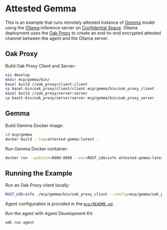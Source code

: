 # Attested Gemma

This is an example that runs remotely attested instance of
[Gemma](https://deepmind.google/models/gemma/) model using the
[Ollama](https://ollama.com/) inference server on
[Confidential Space](https://cloud.google.com/confidential-computing/confidential-space/docs/confidential-space-overview).
Ollama deployment uses the [Oak Proxy](oak_proxy/README.md) to create an
end-to-end encrypted attested channel between the agent and the Ollama server.

## Oak Proxy

Build Oak Proxy Client and Server:

```bash
nix develop
mkdir mcp/gemma/bin/
bazel build //oak_proxy/client:client
cp bazel-bin/oak_proxy/client/client mcp/gemma/bin/oak_proxy_client
bazel build //oak_proxy/server:server
cp bazel-bin/oak_proxy/server/server mcp/gemma/bin/oak_proxy_server
```

## Gemma

Build Gemma Docker image:

```bash
cd mcp/gemma
docker build --tag=attested-gemma:latest .
```

Run Gemma Docker container:

```bash
docker run --publish=8080:8080 --env=RUST_LOG=info attested-gemma:latest
```

## Running the Example

Run an Oak Proxy client locally:

```bash
RUST_LOG=info ./mcp/gemma/bin/oak_proxy_client --config=mcp/gemma/oak_proxy_client.toml
```

Agent configuration is provided in the [`mcp/README.md`](mcp/README.md).

Run the agent with Agent Development Kit:

```bash
adk run agent
```
